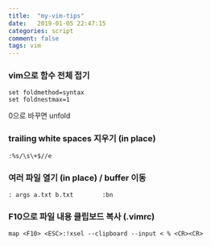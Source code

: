 ```yaml
---
title:  "my-vim-tips"
date:   2019-01-05 22:47:15
categories: script
comment: false
tags: vim
---
```


### vim으로 함수 전체 접기

~~~vim
set foldmethod=syntax
set foldnestmax=1
~~~
0으로 바꾸면 unfold

### trailing white spaces 지우기 (in place)

~~~vim
:%s/\s\+$//e
~~~

### 여러 파일 열기 (in place)  / buffer 이동

~~~vim
: args a.txt b.txt        :bn 
~~~

### F10으로 파일 내용 클립보드 복사 (.vimrc)

~~~vim
map <F10> <ESC>:!xsel --clipboard --input < % <CR><CR>
~~~
